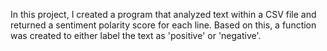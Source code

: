 In this project, I created a program that analyzed text within a CSV file and returned a sentiment polarity score for each line. Based on this, a function was created to either label the text as 'positive' or 'negative'.